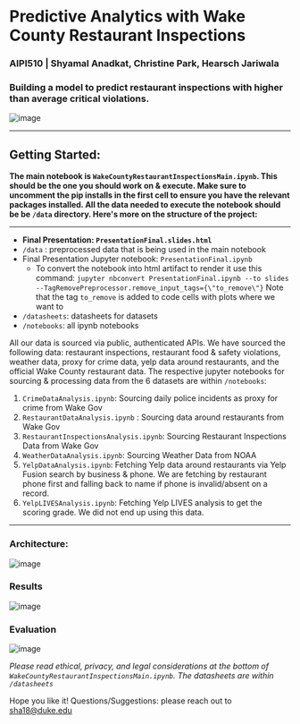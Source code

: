 # Predictive Analytics with Wake County Restaurant Inspections 

### AIPI510 | **Shyamal Anadkat, Christine Park, Hearsch Jariwala**

### Building a model to predict restaurant inspections with higher than average critical violations.

![image](https://user-images.githubusercontent.com/12115186/157798475-450379ac-2342-48bd-a6c8-c89332dffe04.png)


---

## Getting Started:

**The main notebook is `WakeCountyRestaurantInspectionsMain.ipynb`. This should be the one you should work on & execute. Make sure to uncomment the pip installs in the first cell to ensure you have the relevant packages installed. All the data needed to execute the notebook should be be `/data` directory. Here's more on the structure of the project:**

---
* **Final Presentation: `PresentationFinal.slides.html`**
* `/data` : preprocessed data that is being used in the main notebook
* Final Presentation Jupyter notebook:  `PresentationFinal.ipynb`
	* To convert the notebook into html artifact to render it use this command: 
	`jupyter nbconvert PresentationFinal.ipynb --to slides --TagRemovePreprocessor.remove_input_tags={\"to_remove\"}` 
	Note that the tag `to_remove` is added to code cells with plots where we want to 
* `/datasheets`: datasheets for datasets 
* `/notebooks`: all ipynb notebooks

All our data is sourced via public, authenticated APIs. We have sourced the following data: restaurant inspections, restaurant food & safety violations, weather data, proxy for crime data, yelp data around restaurants, and the official Wake County restaurant data. The respective jupyter notebooks for sourcing & processing data from the 6 datasets are within `/notebooks`: 

1. `CrimeDataAnalysis.ipynb`: Sourcing daily police incidents as proxy for crime from Wake Gov
2. `RestaurantDataAnalysis.ipynb` : Sourcing data around restaurants from Wake Gov
3. `RestaurantInspectionsAnalysis.ipynb`: Sourcing Restaurant Inspections Data from Wake Gov
4. `WeatherDataAnalysis.ipynb`: Sourcing Weather Data from NOAA
5. `YelpDataAnalysis.ipynb`: Fetching Yelp data around restaurants via Yelp Fusion search by business & phone. We are fetching by restaurant phone first and falling back to name if phone is invalid/absent on a record.
6. `YelpLIVESAnalysis.ipynb`: Fetching Yelp LIVES analysis to get the scoring grade. We did not end up using this data.
---

### Architecture:

![image](https://user-images.githubusercontent.com/12115186/157798330-44a4324f-bb88-415b-aeb5-e51a0e85f74a.png)

### Results

![image](https://user-images.githubusercontent.com/12115186/157798541-4559fa74-db63-449b-b252-2fee77546343.png)


### Evaluation

![image](https://user-images.githubusercontent.com/12115186/157798570-34141f67-1ad9-4258-ad5b-24641c109fa7.png)



*Please read ethical, privacy, and legal considerations at the bottom of `WakeCountyRestaurantInspectionsMain.ipynb`. The datasheets are within `/datasheets`*

Hope you like it! Questions/Suggestions: please reach out to sha18@duke.edu
